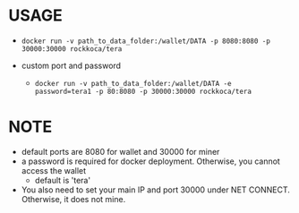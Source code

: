# USAGE

* `docker run -v path_to_data_folder:/wallet/DATA -p 8080:8080 -p 30000:30000 rockkoca/tera`

* custom port and password 
    * `docker run -v path_to_data_folder:/wallet/DATA -e password=tera1 -p 80:8080 -p 30000:30000 rockkoca/tera`

# NOTE
* default ports are 8080 for wallet and 30000 for miner
* a password is required for docker deployment. Otherwise, you cannot access the wallet
    * default is 'tera'
* You also need to set your main IP and port 30000 under NET CONNECT. Otherwise, it does not mine. 